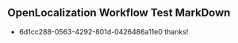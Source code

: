## OpenLocalization Workflow Test MarkDown
* 6d1cc288-0563-4292-801d-0426486a11e0 thanks!

<!--HONumber=Jul16_HO2-->


